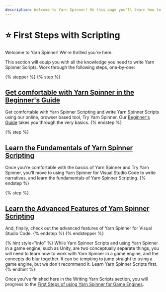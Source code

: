 ```yaml
---
description: Welcome to Yarn Spinner! On this page you'll learn how to get started.
---
```


# ⭐ First Steps with Scripting

Welcome to Yarn Spinner! We're thrilled you're here.

This section will equip you with all the knowledge you need to write Yarn Spinner Scripts. Work through the following steps, one-by-one:

{% stepper %}
{% step %}
## [Get comfortable with Yarn Spinner in the Beginner's Guide](../beginners-guide.md)

Get comfortable with Yarn Spinner Scripting and write Yarn Spinner Scripts using our online, browser based tool, Try Yarn Spinner. Our [Beginner's Guide](../beginners-guide.md) takes you through the very basics.
{% endstep %}

{% step %}
## [Learn the Fundamentals of Yarn Spinner Scripting](scripting-fundamentals/README.md)

Once you're comfortable with the basics of Yarn Spinner and Try Yarn Spinner, you'll move to using Yarn Spinner for Visual Studio Code to write narratives, and learn the fundamentals of Yarn Spinner Scripting.
{% endstep %}

{% step %}
## [Learn the Advanced Features of Yarn Spinner Scripting](advanced-scripting/README.md)

And, finally, check out the advanced features of Yarn Spinner for Visual Studio Code.
{% endstep %}
{% endstepper %}

{% hint style="info" %}
While Yarn Spinner Scripts and using Yarn Spinner in a game engine, such as Unity, are two conceptually separate things, you will need to learn how to work with Yarn Spinner in a game engine, and the concepts do blur together. It can be tempting to jump straight to using a game engine, but we don't recommend it. Learn Yarn Spinner Scripts first.
{% endhint %}

Once you've finished here in the Writing Yarn Scripts section, you will progress to the [First Steps of using Yarn Spinner for Game Engines](../yarn-spinner-for-unity/overview.md).
